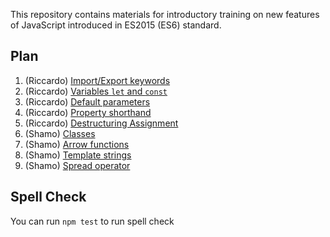 This repository contains materials for introductory training on new features of JavaScript introduced in ES2015 (ES6) standard.

## Plan

1. (Riccardo) [Import/Export keywords](Import-and-Export)
2. (Riccardo) [Variables `let` and `const`](Variables-let-and-const)
3. (Riccardo) [Default parameters](Default-Parameters)
4. (Riccardo) [Property shorthand](Property-Shorthand)
5. (Riccardo) [Destructuring Assignment](Restructuring-Assignment)
6. (Shamo) [Classes](Classes)
7. (Shamo) [Arrow functions](Arrow-Functions)
8. (Shamo) [Template strings](Template-Strings)
9. (Shamo) [Spread operator](Spread-Operator-and-Rest-Parameters)

## Spell Check

You can run `npm test` to run spell check
